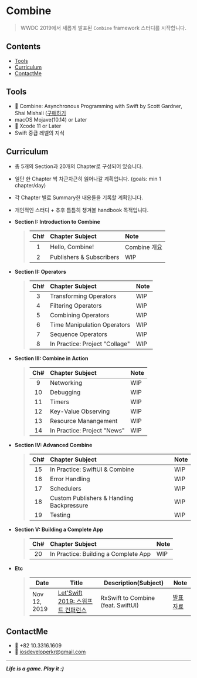# Combine

> WWDC 2019에서 새롭게 발표된 `Combine` framework 스터디를 시작합니다.

## Contents
* [Tools](https://github.com/fimuxd/Combine#tools)
* [Curriculum](https://github.com/fimuxd/Combine#curriculum)
* [ContactMe](https://github.com/fimuxd/Combine#ContactMe)

## Tools
* 📘 Combine: Asynchronous Programming with Swift by Scott Gardner, Shai Mishali ([구매하기](https://store.raywenderlich.com/products/combine-asynchronous-programming-with-swift)
* macOS Mojave(10.14) or Later
* 🔨 Xcode 11 or Later
* Swift 중급 레벨의 지식

## Curriculum

* 총 5개의 Section과 20개의 Chapter로 구성되어 있습니다.

* 일단 한 Chapter 씩 차근차근히 읽어나갈 계획입니다. (goals: min 1 chapter/day)

* 각 Chapter 별로 Summary한 내용들을 기록할 계획입니다.

* 개인적인 스터디 + 추후 틈틈히 챙겨볼 handbook 목적입니다.

* **Section I: Introduction to Combine**
  > | Ch# | Chapter Subject | Note |
  > |:---:| :--- | :--- |
  > |1| Hello, Combine! | Combine 개요 |
  > |2| Publishers & Subscribers | WIP |
  
* **Section II: Operators**
  > | Ch# | Chapter Subject | Note |
  > |:---:| :--- | :--- |
  > |3| Transforming Operators | WIP |
  > |4| Filtering Operators | WIP |
  > |5| Combining Operators | WIP |
  > |6| Time Manipulation Operators | WIP |
  > |7| Sequence Operators | WIP |
  > |8| In Practice: Project "Collage" | WIP |
  
* **Section III: Combine in Action**
  > | Ch# | Chapter Subject | Note |
  > |:---:| :--- | :--- |
  > |9| Networking | WIP |
  > |10| Debugging | WIP |
  > |11| Timers | WIP |
  > |12| Key-Value Observing | WIP |
  > |13| Resource Manangement | WIP |
  > |14| In Practice: Project "News" | WIP |
  
* **Section IV: Advanced Combine**
  > | Ch# | Chapter Subject | Note |
  > |:---:| :--- | :--- |
  > |15| In Practice: SwiftUI & Combine | WIP |
  > |16| Error Handling | WIP |
  > |17| Schedulers | WIP |
  > |18| Custom Publishers & Handling Backpressure | WIP |
  > |19| Testing | WIP |

* **Section V: Building a Complete App**
  > | Ch# | Chapter Subject | Note |
  > |:---:| :--- | :--- |
  > |20| In Practice: Building a Complete App | WIP |

* **Etc** 

  > | Date         | Title                                                    | Description(Subject)                                         | Note                                                         |
  > | ------------ | -------------------------------------------------------- | ------------------------------------------------------------ | ------------------------------------------------------------ |
  > | Nov 12, 2019 | [Let'Swift 2019: 스위프트 컨퍼런스](http://letswift.kr/2019/) | RxSwift to Combine (feat. SwiftUI) | [발표자료](https://www.slideshare.net/BoYoungPark11/rxswift-to-combine-192620911) |

## ContactMe
* 📱 +82 10.3316.1609
* 📧 iosdeveloperkr@gmail.com

***
***Life is a game. Play it :)***
